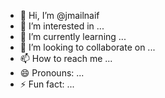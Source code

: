 - 👋 Hi, I’m @jmailnaif
- 👀 I’m interested in ...
- 🌱 I’m currently learning ...
- 💞️ I’m looking to collaborate on ...
- 📫 How to reach me ...
- 😄 Pronouns: ...
- ⚡ Fun fact: ...

<!---
jmailnaif/jmailnaif is a ✨ special ✨ repository because its `README.md` (this file) appears on your GitHub profile.
You can click the Preview link to take a look at your changes.
--->
